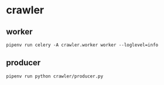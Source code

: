 # crawler


## worker

    pipenv run celery -A crawler.worker worker --loglevel=info


## producer

    pipenv run python crawler/producer.py
